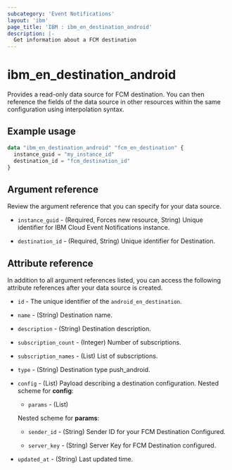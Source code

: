 ```yaml
---
subcategory: 'Event Notifications'
layout: 'ibm'
page_title: 'IBM : ibm_en_destination_android'
description: |-
  Get information about a FCM destination
---
```


# ibm_en_destination_android

Provides a read-only data source for FCM destination. You can then reference the fields of the data source in other resources within the same configuration using interpolation syntax.

## Example usage

```terraform
data "ibm_en_destination_android" "fcm_en_destination" {
  instance_guid = "my_instance_id"
  destination_id = "fcm_destination_id"
}
```

## Argument reference

Review the argument reference that you can specify for your data source.

- `instance_guid` - (Required, Forces new resource, String) Unique identifier for IBM Cloud Event Notifications instance.

- `destination_id` - (Required, String) Unique identifier for Destination.

## Attribute reference

In addition to all argument references listed, you can access the following attribute references after your data source is created.

- `id` - The unique identifier of the `android_en_destination`.

- `name` - (String) Destination name.

- `description` - (String) Destination description.

- `subscription_count` - (Integer) Number of subscriptions.

- `subscription_names` - (List) List of subscriptions.

- `type` - (String) Destination type push_android.

- `config` - (List) Payload describing a destination configuration.
  Nested scheme for **config**:

  - `params` - (List)

  Nested scheme for **params**:

  - `sender_id` - (String) Sender ID for your FCM Destination Configured.

  - `server_key` - (String) Server Key for FCM Destination configured.

- `updated_at` - (String) Last updated time.
